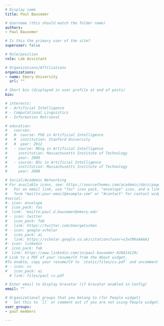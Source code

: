```yaml
---
# Display name
title: Paul Bausemer

# Username (this should match the folder name)
authors:
- Paul Bausemer

# Is this the primary user of the site?
superuser: false

# Role/position
role: Lab Assistant

# Organizations/Affiliations
organizations:
- name: Emory University
  url: ""

# Short bio (displayed in user profile at end of posts)
bio: 

# interests:
# - Artificial Intelligence
# - Computational Linguistics
# - Information Retrieval

# education:
#   courses:
#   #- course: PhD in Artificial Intelligence
#   #  institution: Stanford University
#   #  year: 2012
#   - course: MEng in Artificial Intelligence
#     institution: Massachusetts Institute of Technology
#     year: 2009
#   - course: BSc in Artificial Intelligence
#     institution: Massachusetts Institute of Technology
#     year: 2008

# Social/Academic Networking
# For available icons, see: https://sourcethemes.com/academic/docs/page-builder/#icons
#   For an email link, use "fas" icon pack, "envelope" icon, and a link in the
#   form "mailto:your-email@example.com" or "#contact" for contact widget.
#social:
#- icon: envelope
#  icon_pack: fas
#  link: 'mailto:paul.d.bausemer@emory.edu'
# - icon: twitter
#   icon_pack: fab
#   link: https://twitter.com/GeorgeCushen
# - icon: google-scholar
#   icon_pack: ai
#   link: https://scholar.google.co.uk/citations?user=sIwtMXoAAAAJ
#- icon: linkedin
#  icon_pack: fab
#  link: https://www.linkedin.com/in/paul-bausemer-928414129/
# Link to a PDF of your resume/CV from the About widget.
#To enable, copy your resume/CV to `static/files/cv.pdf` and uncomment the lines below.
# - icon: cv
#   icon_pack: ai
  # link: files/paul cv.pdf

# Enter email to display Gravatar (if Gravatar enabled in Config)
email: ""

# Organizational groups that you belong to (for People widget)
#   Set this to `[]` or comment out if you are not using People widget.
user_groups:
- past members

---
```

<!-- 
My name is Paul Bausemer, originally from Boston MA. What draws me to Environmental Science is the broad discipline of Sustainability Studies that I received throughout my Bachelors of Arts Degree at Colorado Mountain College, combined with years of hands-on technical experience in managing horticultural farms and ranches throughout the Western United States since 2012. Currently, I am a Laboratory Research Assistant in the Population Biology, Ecology and Evolution department at Emory University, under the supervision of Dr. Debjani Sihi. I am a certified Sustainability Excellence Associate with the ISSP through the World Green Building Council which can be described as a third-party verification and credential that demonstrates a competency of core sustainability concepts and best practices developed through global collaboration by sustainability practitioners.   -->
